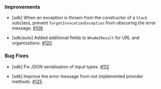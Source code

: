 ### Improvements

  - [sdk] When an exception is thrown from the constructor of a `Stack` subclass, prevent `TargetInvocationException` from obscuring the error message.
    [#106](https://github.com/pulumi/pulumi-dotnet/pull/106)

  - [sdk/auto] Added additional fields to `WhoAmIResult` for URL and organizations.
    [#120](https://github.com/pulumi/pulumi-dotnet/pull/120)

### Bug Fixes
  - [sdk] Fix JSON serialisation of Input<T> types.
    [#112](https://github.com/pulumi/pulumi-dotnet/pull/112)
	
  - [sdk] Improve the error message from not implemented provider methods.
    [#125](https://github.com/pulumi/pulumi-dotnet/pull/125)